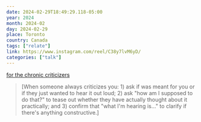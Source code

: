 ```yaml
---
date: 2024-02-29T18:49:29.118-05:00
year: 2024
month: 2024-02
day: 2024-02-29
place: Toronto
country: Canada
tags: ["relate"]
link: https://www.instagram.com/reel/C38y7lvM6yD/
categories: ["talk"]
---
```

[for the chronic criticizers](https://www.instagram.com/reel/C38y7lvM6yD/)

> [When someone always criticizes you: 1) ask if was meant for you or if they just wanted to hear it out loud; 2) ask "how am I supposed to do that?" to tease out whether they have actually thought about it practically; and 3) confirm that "what I'm hearing is…" to clarify if there's anything constructive.]
